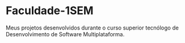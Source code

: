 # Faculdade-1SEM
Meus projetos desenvolvidos durante o curso superior tecnólogo de Desenvolvimento de Software Multiplataforma.
